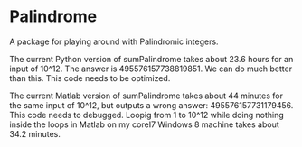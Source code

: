 # Palindrome
A package for playing around with Palindromic integers.

The current Python version of sumPalindrome takes about 23.6 hours for an input of 10^12. The answer is 495576157738819851. We can do much better than this. This code needs to be optimized.

The current Matlab version of sumPalindrome takes about 44 minutes for the same input of 10^12, but outputs a wrong answer: 495576157731179456. This code needs to debugged.
Loopig from 1 to 10^12 while doing nothing inside the loops in Matlab on my coreI7 Windows 8 machine takes about 34.2 minutes. 
